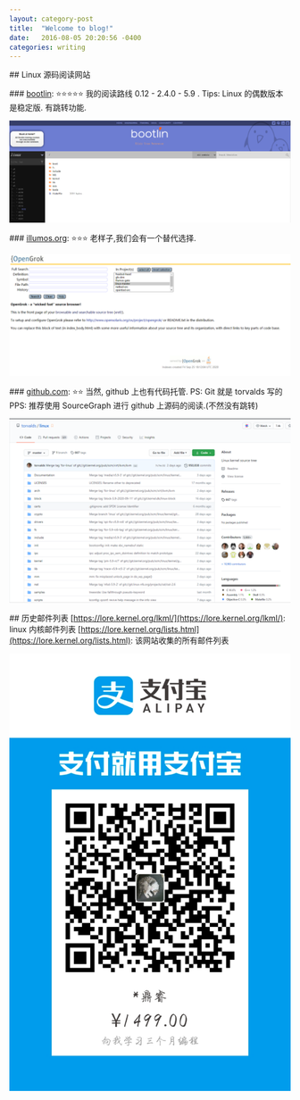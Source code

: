 ```yaml
--- 
layout: category-post
title:  "Welcome to blog!"
date:   2016-08-05 20:20:56 -0400
categories: writing
---
```


\## Linux 源码阅读网站

\### [bootlin](https://elixir.bootlin.com/linux/latest/source): ⭐⭐⭐⭐⭐
我的阅读路线 0.12 - 2.4.0 - 5.9 . Tips: Linux 的偶数版本是稳定版. 有跳转功能.

![image.png](assert/1601212621695-9449a7e6-4d36-4ce8-9578-c280a635ae3d.png)

\### [illumos.org](http://src.illumos.org/source/): ⭐⭐⭐
老样子,我们会有一个替代选择.

![image.png](assert/1601212538460-09f57300-d525-4dd4-98b4-bf097d2f44a4.png)

\### [github.com](https://github.com/torvalds/linux): ⭐⭐
当然, github 上也有代码托管. PS: Git 就是 torvalds 写的 PPS: 推荐使用 SourceGraph 进行 github 上源码的阅读.(不然没有跳转)

![image.png](assert/1601212867593-41b46005-009a-48f4-9384-9e00271ae17a.png)

\## 历史邮件列表
[https://lore.kernel.org/lkml/](https://lore.kernel.org/lkml/): linux 内核邮件列表 [https://lore.kernel.org/lists.html](https://lore.kernel.org/lists.html): 该网站收集的所有邮件列表

![image.png](assert/1603766560318-f1e8be5d-6572-406f-97be-50f7b0062fdc.png)